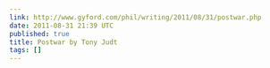 ```yaml
---
link: http://www.gyford.com/phil/writing/2011/08/31/postwar.php
date: 2011-08-31 21:39 UTC
published: true
title: Postwar by Tony Judt
tags: []
---
```



